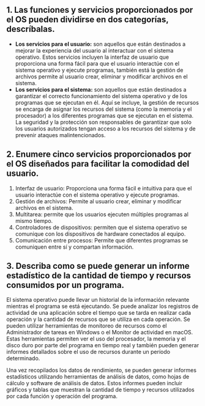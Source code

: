 ## 1.	Las funciones y servicios proporcionados por el OS pueden dividirse en dos categorías, descríbalas.
- **Los servicios para el usuario:** son aquellos que están destinados a mejorar la experiencia del usuario al interactuar con el sistema operativo. Estos servicios incluyen la interfaz de usuario que proporciona una forma fácil para que el usuario interactúe con el sistema operativo y ejecute programas, también está la gestión de archivos permite al usuario crear, eliminar y modificar archivos en el sistema.
- **Los servicios para el sistema:**  son aquellos que están destinados a garantizar el correcto funcionamiento del sistema operativo y de los programas que se ejecutan en él. Aquí se incluye, la gestión de recursos se encarga de asignar los recursos del sistema (como la memoria y el procesador) a los diferentes programas que se ejecutan en el sistema. La seguridad y la protección son responsables de garantizar que solo los usuarios autorizados tengan acceso a los recursos del sistema y de prevenir ataques malintencionados.

## 2.	Enumere cinco servicios proporcionados por el OS diseñados para facilitar la comodidad del usuario. 
1.	Interfaz de usuario: Proporciona una forma fácil e intuitiva para que el usuario interactúe con el sistema operativo y ejecute programas.
2.	Gestión de archivos: Permite al usuario crear, eliminar y modificar archivos en el sistema.
3.	Multitarea: permite que los usuarios ejecuten múltiples programas al mismo tiempo.
4.	Controladores de dispositivos: permiten que el sistema operativo se comunique con los dispositivos de hardware conectados al equipo.
5.	Comunicación entre procesos: Permite que diferentes programas se comuniquen entre sí y compartan información.

## 3.	Describa como se puede generar un informe estadístico de la cantidad de tiempo y recursos consumidos por un programa. 
<p>El sistema operativo puede llevar un historial de la información relevante mientras el programa se está ejecutando. Se puede analizar los registros de actividad de una aplicación sobre el tiempo que se tarda en realizar cada operación y la cantidad de recursos que se utiliza en cada operación. Se pueden utilizar herramientas de monitoreo de recursos como el Administrador de tareas en Windows o el Monitor de actividad en macOS. Estas herramientas permiten ver el uso del procesador, la memoria y el disco duro por parte del programa en tiempo real y también pueden generar informes detallados sobre el uso de recursos durante un período determinado.</p>
<p>Una vez recopilados los datos de rendimiento, se pueden generar informes estadísticos utilizando herramientas de análisis de datos, como hojas de cálculo y software de análisis de datos. Estos informes pueden incluir gráficos y tablas que muestran la cantidad de tiempo y recursos utilizados por cada función y operación del programa.</p>
